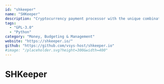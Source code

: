 ```yaml
---
id: "shkeeper"
name: "SHKeeper"
description: "Cryptocurrency payment processor with the unique combination of gateway and merchant allowing you to accept payments in multiple cryptocurrencies without fees and intermediaries."
tags:
  - "GPL-3.0"
  - "Python"
category: "Money, Budgeting & Management"
website: "https://shkeeper.io/"
github: "https://github.com/vsys-host/shkeeper.io"
#image: "/placeholder.svg?height=300&width=400"
---
```


# SHKeeper
